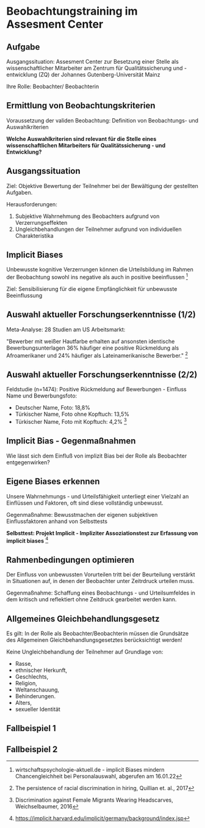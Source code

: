 
# Beobachtungstraining im Assesment Center


## Aufgabe

Ausgangssituation: Assesment Center zur Besetzung einer Stelle als wissenschaftlicher Mitarbeiter am Zentrum für
Qualitätssicherung und -entwicklung (ZQ) der Johannes Gutenberg-Universität Mainz

Ihre Rolle: Beobachter/ Beobachterin


## Ermittlung von Beobachtungskriterien

Voraussetzung der validen Beobachtung: Definition von Beobachtungs- und Auswahlkriterien

**Welche Auswahlkriterien sind relevant für die Stelle eines wissenschaftlichen Mitarbeiters für Qualitätssicherung - und Entwicklung?**


## Ausgangssituation

Ziel: Objektive Bewertung der Teilnehmer bei der Bewältigung der gestellten Aufgaben.

Herausforderungen:

  1. Subjektive Wahrnehmung des Beobachters aufgrund von Verzerrungseffekten
  2. Ungleichbehandlungen der Teilnehmer aufgrund von individuellen Charakteristika


## Implicit Biases

Unbewusste kognitive Verzerrungen können die Urteilsbildung im Rahmen der Beobachtung sowohl ins negative als auch in positive beeinflussen [^1]

Ziel: Sensibilisierung für die eigene Empfänglichkeit für unbewusste Beeinflussung


## Auswahl aktueller Forschungserkenntnisse (1/2)

Meta-Analyse: 28 Studien am US Arbeitsmarkt:

"Bewerber mit weißer Hautfarbe erhalten auf ansonsten identische Bewerbungsunterlagen 36% häufiger eine positive Rückmeldung als Afroamerikaner und 24% häufiger als Lateinamerikanische Bewerber." [^2]
    

## Auswahl aktueller Forschungserkenntnisse (2/2)

Feldstudie (n=1474): Positive Rückmeldung auf Bewerbungen - Einfluss Name und Bewerbungsfoto:

- Deutscher Name, Foto: 18,8%
- Türkischer Name, Foto ohne Kopftuch: 13,5%
- Türkischer Name, Foto mit Kopftuch: 4,2% [^3]


## Implicit Bias - Gegenmaßnahmen

Wie lässt sich dem Einfluß von implizit Bias bei der Rolle als Beobachter entgegenwirken?


## Eigene Biases erkennen

Unsere Wahrnehmungs - und Urteilsfähigkeit unterliegt einer Vielzahl an Einflüssen und Faktoren, oft sind diese vollständig unbewusst.

Gegenmaßnahme: Bewusstmachen der eigenen subjektiven Einflussfaktoren anhand von Selbsttests

**Selbsttest: Projekt Implicit - Impliziter Assoziationstest zur Erfassung von implicit biases** [^4] 


## Rahmenbedingungen optimieren

Der Einfluss von unbewussten Vorurteilen tritt bei der Beurteilung verstärkt in Situationen auf, in denen der Beobachter unter Zeitrdruck urteilen muss.

Gegenmaßnahme: Schaffung eines Beobachtungs - und Urteilsumfeldes in dem kritisch und reflektiert ohne Zeitdruck gearbeitet werden kann.


## Allgemeines Gleichbehandlungsgesetz

Es gilt: In der Rolle als Beobachter/Beobachterin müssen die Grundsätze des Allgemeinen Gleichbehandlungsgesetztes berücksichtigt werden!

Keine Ungleichbehandlung der Teilnehmer auf Grundlage von:

-   Rasse,
-   ethnischer Herkunft,
-   Geschlechts,
-   Religion,
-   Weltanschauung,
-   Behinderungen.
-   Alters,
-   sexueller Identität




## Fallbeispiel 1

## Fallbeispiel 2



[^1]:wirtschaftspsychologie-aktuell.de - implicit Biases mindern Chancengleichheit bei Personalauswahl, abgerufen am 16.01.22

[^2]: The persistence of racial discrimination in hiring, Quillian et. al., 2017

[^3]: Discrimination against Female Migrants Wearing Headscarves, Weichselbaumer, 2016

[^4]: https://implicit.harvard.edu/implicit/germany/background/index.jsp
